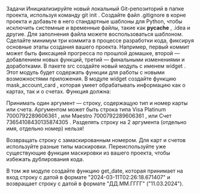 Задачи
Инициализируйте новый локальный Git-репозиторий в папке проекта, используя команду 
git init
.
Создайте файл 
.gitignore
 в корне проекта и добавьте в него стандартные шаблоны для Python, чтобы исключить системные и временные файлы, такие как 
__pycache__
, 
.idea
 и другие. Для заполнения файла можете воспользоваться шаблоном.
Сделайте минимум три коммита в процессе разработки кода, фиксируя основные этапы создания вашего проекта. Например, первый коммит может быть фиксацией прогресса по прошлой домашке, второй — добавлением новых функций, третий — финальными изменениями и доработками.
В пакете 
src
 создайте новый модуль с именем 
widget
. Этот модуль будет содержать функции для работы с новыми возможностями приложения.
В модуле 
widget
 создайте функцию 
mask_account_card
, которая умеет обрабатывать информацию как о картах, так и о счетах.
Функция должна:

Принимать один аргумент — строку, содержащую тип и номер карты или счета.
Аргументом может быть строка типа 
Visa Platinum 7000792289606361
, или 
Maestro 7000792289606361
, или 
Счет 73654108430135874305
. Разделять строку на 2 аргумента (отдельно имя, отдельно номер) нельзя!

Возвращать строку с замаскированным номером. Для карт и счетов используйте разные типы маскировки. Переиспользуйте уже существующие функции маскировки из вашего проекта, чтобы избежать дублирования кода.

В том же модуле создайте функцию get_date, которая принимает на вход строку с датой в формате "2024-03-11T02:26:18.671407" и возвращает строку с датой в формате "ДД.ММ.ГГГГ" ("11.03.2024").